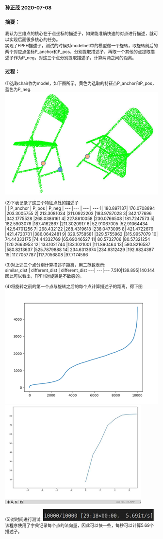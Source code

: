 ### 孙正茂 2020-07-08
### 摘要：   
我认为三维点的核心在于点坐标的描述子，如果能准确快速的对点进行描述，就可以实现后面很多核心的任务。    
实现了FPFH描述子，测试的时候对modelnet中的模型做一个旋转，取旋转前后的两个对应点坐标P_anchor和P_pos，分别提取描述子，再取一个其他的点提取描述子作为P_neg，对这三个点分别提取描述子，计算两两之间的距离。  
### 过程： 
(1)选取chair作为model，如下图所示，黄色为选取的特征点P_anchor和P_pos，蓝色为P_neg.   
![avatar](/8.Feature_Description/result_image/8-1.jpg)   

(2)下表记录了这三个特征点处的描述子   
| | P_anchor | P_pos | P_neg 
| --- |--- | --- | ---
1|	180.897137|	176.0708894	|203.3005755
2|	213.3081034 |211.0922203    |183.9787028
3|	342.177696	|342.1775528	|268.0386161
4|	227.8610058	|230.0766508	|181.7247573
5|	182.5903076	|187.4162867	|211.3020917
6|	52.91067005	|52.91064434	|42.54701256
7|	268.432122	|268.4319618	|238.0473095
8|	421.4722679	|421.4720701	|386.0642481
9|	329.5758581	|329.5755962	|315.9957079
10|	74.44333175	|74.44332769	|65.69046527
11|	80.5732706	|80.57321254	|120.2663953
12|	133.1021744	|133.1021001	|111.890464
13|	580.8216587	|580.8213637	|525.7879888
14|	234.6313674	|234.6312429	|192.6824387
15|	117.7057787	|117.7056808	|97.7174566    

(3)对上述三个点分别计算描述子距离，用二范数表示:   
similar_dist | different_dist | different_dist 
---| ---|---
7.510|139.895|140.144
因此可以看出，FPFH对旋转是不敏感的。   

(4)将旋转之前的第一个点与旋转之后的每个点计算描述子的距离，得下图
![avater](result_image/8-2.jpg)
![avater](result_image/8-3.jpg)

(5)对时间进行测试:
![avater](result_image/8-4.jpg)
该程序使用了字典记录每个点的法向量，因此可以快一些，每秒可以计算5.69个描述子。